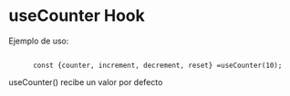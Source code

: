 # useCounter Hook

Ejemplo de uso:
```

      const {counter, increment, decrement, reset} =useCounter(10);

```

useCounter() recibe un valor por defecto